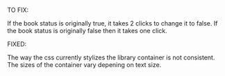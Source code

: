 TO FIX:

If the book status is originally true, it takes 2 clicks to change it to false. If the book status is originally false then it takes one click.


FIXED:

The way the css currently stylizes the library container is not consistent. The sizes of the container vary depening on text size.
